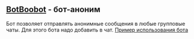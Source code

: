 ## [BotBoobot](https://t.me/botboobot) - бот-аноним
Бот позволяет отправлять анонимные сообщения в любые групповые чаты.
Для этого бота надо добавить в чат.
[Пример использования бота](https://youtu.be/QsvHikpCVwM)
